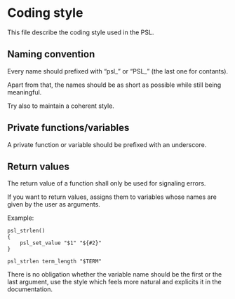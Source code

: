 # Coding style

This file describe the coding style used in the PSL.


## Naming convention

Every name should prefixed with “psl_” or “PSL_” (the last one for contants).

Apart from that, the names should be as short as possible while still being meaningful.

Try also to maintain a coherent style.


## Private functions/variables

A private function or variable should be prefixed with an underscore.


## Return values

The return value of a function shall only be used for signaling errors.

If you want to return values, assigns them to variables whose names are given by
the user as arguments.

Example:

	psl_strlen()
	{
		psl_set_value "$1" "${#2}"
	}

	psl_strlen term_length "$TERM"

There is no obligation whether the variable name should be the first or the last
argument,  use the  style  which feels  more  natural and  explicits  it in  the
documentation.
